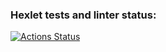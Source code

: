 ### Hexlet tests and linter status:
[![Actions Status](https://github.com/AlexNemov/qa-engineer-project-85/actions/workflows/hexlet-check.yml/badge.svg)](https://github.com/AlexNemov/qa-engineer-project-85/actions)